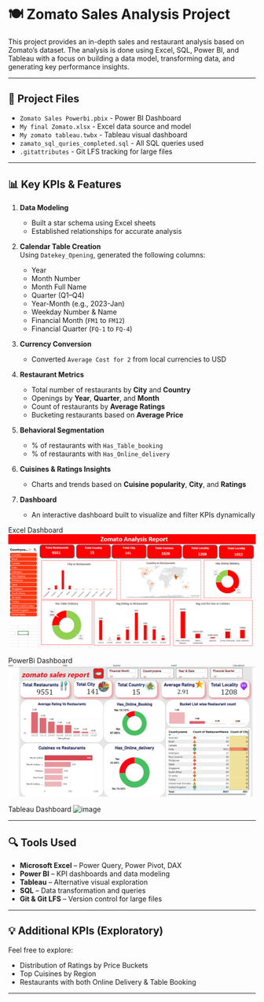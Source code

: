# 🍽️ Zomato Sales Analysis Project

This project provides an in-depth sales and restaurant analysis based on Zomato’s dataset. The analysis is done using Excel, SQL, Power BI, and Tableau with a focus on building a data model, transforming data, and generating key performance insights.

---

## 📁 Project Files

- `Zomato Sales Powerbi.pbix` - Power BI Dashboard
- `My final Zomato.xlsx` - Excel data source and model
- `My zomato tableau.twbx` - Tableau visual dashboard
- `zamato_sql_quries_completed.sql` - All SQL queries used
- `.gitattributes` - Git LFS tracking for large files

---

## 📊 Key KPIs & Features

1. **Data Modeling**
   - Built a star schema using Excel sheets
   - Established relationships for accurate analysis

2. **Calendar Table Creation**  
   Using `Datekey_Opening`, generated the following columns:
   - Year
   - Month Number
   - Month Full Name
   - Quarter (Q1–Q4)
   - Year-Month (e.g., 2023-Jan)
   - Weekday Number & Name
   - Financial Month (`FM1` to `FM12`)
   - Financial Quarter (`FQ-1` to `FQ-4`)

3. **Currency Conversion**
   - Converted `Average Cost for 2` from local currencies to USD

4. **Restaurant Metrics**
   - Total number of restaurants by **City** and **Country**
   - Openings by **Year**, **Quarter**, and **Month**
   - Count of restaurants by **Average Ratings**
   - Bucketing restaurants based on **Average Price**

5. **Behavioral Segmentation**
   - % of restaurants with `Has_Table_booking`
   - % of restaurants with `Has_Online_delivery`

6. **Cuisines & Ratings Insights**
   - Charts and trends based on **Cuisine popularity**, **City**, and **Ratings**

7. **Dashboard**
   - An interactive dashboard built to visualize and filter KPIs dynamically

Excel Dashboard
![image](https://github.com/Yashika432/Zomato-Sales-Analysis/blob/main/Excel%20Dashboard%20(2).png)

PowerBi Dashboard
![image](https://github.com/Yashika432/Zomato-Sales-Analysis/blob/main/PowerBI%20Dashboard.png)

Tableau Dashboard
![image]()

---

## 🔍 Tools Used

- **Microsoft Excel** – Power Query, Power Pivot, DAX
- **Power BI** – KPI dashboards and data modeling
- **Tableau** – Alternative visual exploration
- **SQL** – Data transformation and queries
- **Git & Git LFS** – Version control for large files

---

## 💡 Additional KPIs (Exploratory)

Feel free to explore:
- Distribution of Ratings by Price Buckets
- Top Cuisines by Region
- Restaurants with both Online Delivery & Table Booking

---
